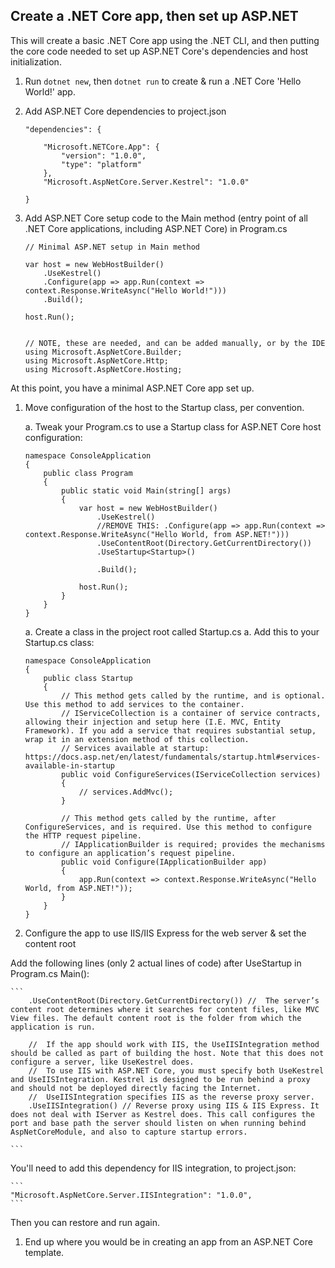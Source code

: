 ## Create a .NET Core app, then set up ASP.NET 

This will create a basic .NET Core app using the .NET CLI, and then putting the core code needed to set up ASP.NET Core's dependencies and host initialization. 

1. Run ```dotnet new```, then ```dotnet run``` to create & run a .NET Core 'Hello World!' app. 
1. Add ASP.NET Core dependencies to project.json

    ```
    "dependencies": {

        "Microsoft.NETCore.App": {
            "version": "1.0.0",
            "type": "platform"
        },
        "Microsoft.AspNetCore.Server.Kestrel": "1.0.0"
    
    }
    ```

1. Add ASP.NET Core setup code to the Main method (entry point of all .NET Core applications, including ASP.NET Core) in Program.cs

    ```
    // Minimal ASP.NET setup in Main method

    var host = new WebHostBuilder()
        .UseKestrel()
        .Configure(app => app.Run(context => context.Response.WriteAsync("Hello World!")))
        .Build();

    host.Run();


    // NOTE, these are needed, and can be added manually, or by the IDE 
    using Microsoft.AspNetCore.Builder;
    using Microsoft.AspNetCore.Http;
    using Microsoft.AspNetCore.Hosting;
    ```

At this point, you have a minimal ASP.NET Core app set up.

1. Move configuration of the host to the Startup class, per convention. 

    a. Tweak your Program.cs to use a Startup class for ASP.NET Core host configuration:

    ```
    namespace ConsoleApplication
    {
        public class Program
        {
            public static void Main(string[] args)
            {
                var host = new WebHostBuilder()
                    .UseKestrel()
                    //REMOVE THIS: .Configure(app => app.Run(context => context.Response.WriteAsync("Hello World, from ASP.NET!")))
                    .UseContentRoot(Directory.GetCurrentDirectory())
                    .UseStartup<Startup>()

                    .Build();

                host.Run();
            }
        }
    }

    ```

    a. Create a class in the project root called Startup.cs
    a. Add this to your Startup.cs class: 

    ```
    namespace ConsoleApplication
    {
        public class Startup
        {
            // This method gets called by the runtime, and is optional. Use this method to add services to the container.
            // IServiceCollection is a container of service contracts, allowing their injection and setup here (I.E. MVC, Entity Framework). If you add a service that requires substantial setup, wrap it in an extension method of this collection.
            // Services available at startup: https://docs.asp.net/en/latest/fundamentals/startup.html#services-available-in-startup
            public void ConfigureServices(IServiceCollection services)
            {
                // services.AddMvc();
            }

            // This method gets called by the runtime, after ConfigureServices, and is required. Use this method to configure the HTTP request pipeline.
            // IApplicationBuilder is required; provides the mechanisms to configure an application’s request pipeline.
            public void Configure(IApplicationBuilder app)
            {
                app.Run(context => context.Response.WriteAsync("Hello World, from ASP.NET!"));
            }
        }
    }
    ```

1. Configure the app to use IIS/IIS Express for the web server & set the content root 

Add the following lines (only 2 actual lines of code) after UseStartup in Program.cs Main(): 

    ```
        .UseContentRoot(Directory.GetCurrentDirectory()) //  The server’s content root determines where it searches for content files, like MVC View files. The default content root is the folder from which the application is run.
                
        //  If the app should work with IIS, the UseIISIntegration method should be called as part of building the host. Note that this does not configure a server, like UseKestrel does. 
        //  To use IIS with ASP.NET Core, you must specify both UseKestrel and UseIISIntegration. Kestrel is designed to be run behind a proxy and should not be deployed directly facing the Internet. 
        //  UseIISIntegration specifies IIS as the reverse proxy server.
        .UseIISIntegration() // Reverse proxy using IIS & IIS Express. It does not deal with IServer as Kestrel does. This call configures the port and base path the server should listen on when running behind AspNetCoreModule, and also to capture startup errors. 

    ```

You'll need to add this dependency for IIS integration, to project.json: 

    ```
    "Microsoft.AspNetCore.Server.IISIntegration": "1.0.0",
    ```

Then you can restore and run again. 

1. End up where you would be in creating an app from an ASP.NET Core template.
